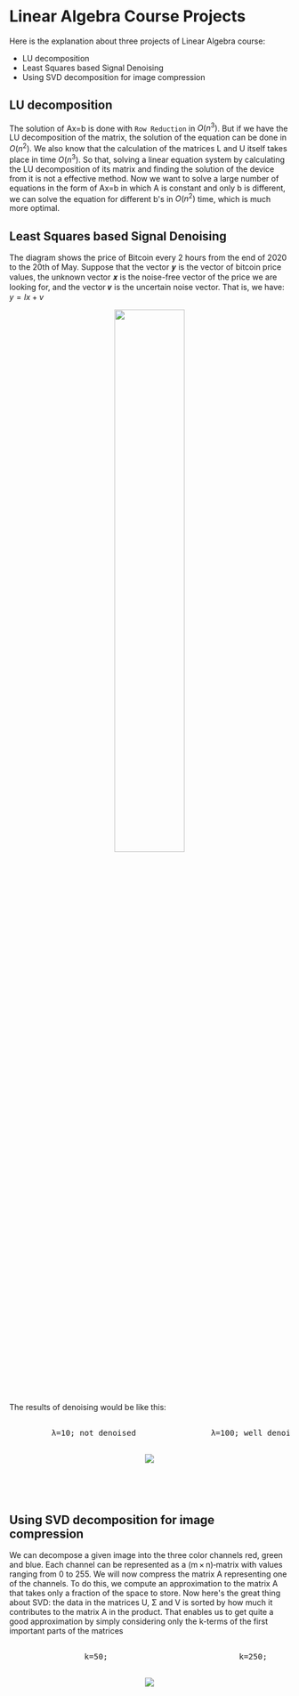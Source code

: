 # Linear Algebra Course Projects
Here is the explanation about three projects of Linear Algebra course:
* LU decomposition
* Least Squares based Signal Denoising
* Using SVD decomposition for image compression

## LU decomposition
The solution of Ax=b is done with `Row Reduction` in ${O(n^3)}$. But if we have the LU decomposition of the matrix, the solution of the equation can be done in ${O(n^2)}$. We also know that the calculation of the matrices L and U itself takes place in time ${O(n^3)}$. So that, solving a linear equation system by calculating the LU decomposition of its matrix and finding the solution of the device from it is not a effective method.
Now we want to solve a large number of equations in the form of Ax=b in which A is constant and only b is different, we can solve the equation for different b's in ${O(n^2)}$ time, which is much more optimal.

## Least Squares based Signal Denoising
The diagram shows the price of Bitcoin every 2 hours from the end of 2020 to the 20th of May. Suppose that the vector 𝒚 is the vector of bitcoin price values, the unknown vector 𝒙 is the noise-free vector of the price we are looking for, and the vector 𝒗 is the uncertain noise vector. That is, we have: ${y=lx+v}$

<p align="center">
<img src="https://user-images.githubusercontent.com/93929227/204270031-a44ab157-77d8-4440-ab70-87d44af3e68a.png" width="50%" height="50%">
<p/>

The results of denoising would be like this:

<pre>   
         λ=10; not denoised                λ=100; well denoised                 λ=10000; too denoised 
<p align="center">
<img src="https://user-images.githubusercontent.com/93929227/204269434-3ecc545f-9d01-4048-85f6-78bec26e59b2.png">
<!-- <img src="https://user-images.githubusercontent.com/93929227/204267777-e6fca258-d508-4316-8eaa-6407d75134c4.png"> -->
<p/>
</pre>

<!-- `λ=100; well denoised`  -->
<!-- <p align="center"> -->
<!-- <img src="https://user-images.githubusercontent.com/93929227/204267865-b140a6bf-d0e2-44ce-a081-c503d3c4a847.png">
<p/>

`λ=10000; too denoised` 
<p align="center">
<img src="https://user-images.githubusercontent.com/93929227/204267971-2df00093-b2a8-4f0a-9953-9055a2113f7e.png">
<p/>

 -->
 
## Using SVD decomposition for image compression
We can decompose a given image into the three color channels red, green and blue. Each channel can be represented as a (m × n)‑matrix with values ranging from 0 to 255. We will now compress the matrix A representing one of the channels. To do this, we compute an approximation to the matrix A that takes only a fraction of the space to store. Now here's the great thing about SVD: the data in the matrices U, Σ and V is sorted by how much it contributes to the matrix A in the product. That enables us to get quite a good approximation by simply considering only the k-terms of the first important parts of the matrices

<pre>   
                k=50;                            k=250;                               k=750;
<p align="center">
<img src="https://user-images.githubusercontent.com/93929227/204275517-6f61054a-babc-4c6e-ae8d-01c84ba60f0e.png">
<!-- <img src="https://user-images.githubusercontent.com/93929227/204267777-e6fca258-d508-4316-8eaa-6407d75134c4.png"> -->
<!-- ![Untitled2](https://user-images.githubusercontent.com/93929227/204275517-6f61054a-babc-4c6e-ae8d-01c84ba60f0e.png) -->

<p/>
</pre>


